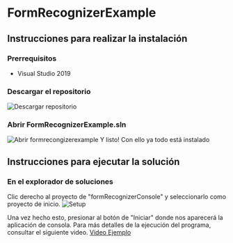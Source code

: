 # FormRecognizerExample
## Instrucciones para realizar la instalación
### Prerrequisitos
- Visual Studio 2019
### Descargar el repositorio
![Descargar repositorio](https://i.imgur.com/YyrBg8T.png)
### Abrir FormRecognizerExample.sln
![Abrir formrecongizerexample](https://i.imgur.com/TJLniyR.png)
Y listo! Con ello ya todo está instalado
## Instrucciones para ejecutar la solución
### En el explorador de soluciones
Clic derecho al proyecto de "formRecognizerConsole" y seleccionarlo como proyecto de inicio.
![Setup](https://i.imgur.com/0XqnOBD.png)

Una vez hecho esto, presionar al botón de "Iniciar" donde nos aparecerá la aplicación de consola. Para más detalles de la ejecución del programa, consultar el siguiente video.
[Video Ejemplo](https://youtu.be/8pfxgbOe0X4?t=79)
